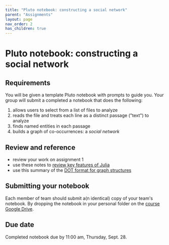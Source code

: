 ```yaml
---
title: "Pluto notebook: constructing a social network"
parent: "Assignments"
layout: page
nav_order: 2
has_children: true
---
```



# Pluto notebook: constructing a social network


## Requirements

You will be given a template Pluto notebook with prompts to guide you. Your group will submit a completed a notebook that does the following:

1. allows users to select from a list of files to analyze
2. reads the file and treats each line as a distinct passage ("text") to analyze
3. finds named entities in each passage
4. builds a graph of co-occurrences: a *social network*

## Review and reference

- review your work on assignment 1
- use these notes to [review key features of Julia](https://neelsmith.github.io/digitalmyth/julia/)
- use this summary of the [DOT format for graph structures](https://neelsmith.github.io/digitalmyth/julia/graph-formats/)


## Submitting your notebook

Each member of team should submit a(n identical) copy of your team's notebook.  By dropping the notebook in your personal folder on the [course Google Drive](https://drive.google.com/drive/u/0/folders/16AqmgQKUxF0Rx-1DEO5KVcVYedKjzXiH).

## Due date

Completed notebook due by 11:00 am, Thursday, Sept. 28.

